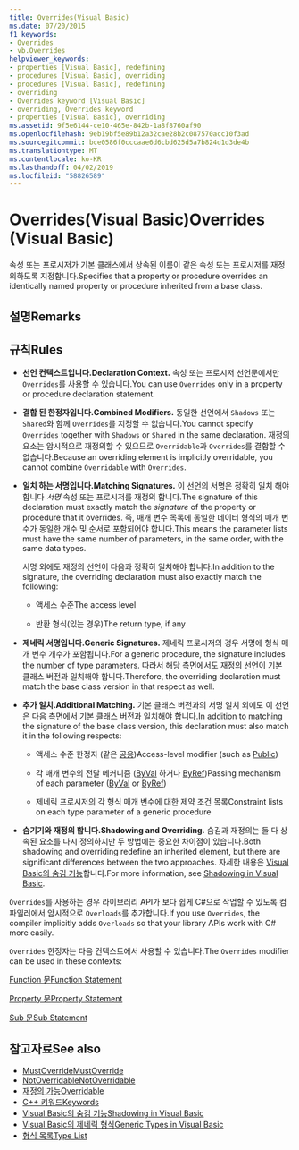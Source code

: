 ```yaml
---
title: Overrides(Visual Basic)
ms.date: 07/20/2015
f1_keywords:
- Overrides
- vb.Overrides
helpviewer_keywords:
- properties [Visual Basic], redefining
- procedures [Visual Basic], overriding
- procedures [Visual Basic], redefining
- overriding
- Overrides keyword [Visual Basic]
- overriding, Overrides keyword
- properties [Visual Basic], overriding
ms.assetid: 9f5e6144-ce10-465e-842b-1a8f8760af90
ms.openlocfilehash: 9eb19bf5e89b12a32cae28b2c087570acc10f3ad
ms.sourcegitcommit: bce0586f0cccaae6d6cbd625d5a7b824d1d3de4b
ms.translationtype: MT
ms.contentlocale: ko-KR
ms.lasthandoff: 04/02/2019
ms.locfileid: "58826589"
---
```

# <a name="overrides-visual-basic"></a><span data-ttu-id="ee356-102">Overrides(Visual Basic)</span><span class="sxs-lookup"><span data-stu-id="ee356-102">Overrides (Visual Basic)</span></span>
<span data-ttu-id="ee356-103">속성 또는 프로시저가 기본 클래스에서 상속된 이름이 같은 속성 또는 프로시저를 재정의하도록 지정합니다.</span><span class="sxs-lookup"><span data-stu-id="ee356-103">Specifies that a property or procedure overrides an identically named property or procedure inherited from a base class.</span></span>  
  
## <a name="remarks"></a><span data-ttu-id="ee356-104">설명</span><span class="sxs-lookup"><span data-stu-id="ee356-104">Remarks</span></span>  
  
## <a name="rules"></a><span data-ttu-id="ee356-105">규칙</span><span class="sxs-lookup"><span data-stu-id="ee356-105">Rules</span></span>  
  
-   <span data-ttu-id="ee356-106">**선언 컨텍스트입니다.**</span><span class="sxs-lookup"><span data-stu-id="ee356-106">**Declaration Context.**</span></span> <span data-ttu-id="ee356-107">속성 또는 프로시저 선언문에서만 `Overrides`를 사용할 수 있습니다.</span><span class="sxs-lookup"><span data-stu-id="ee356-107">You can use `Overrides` only in a property or procedure declaration statement.</span></span>  
  
-   <span data-ttu-id="ee356-108">**결합 된 한정자입니다.**</span><span class="sxs-lookup"><span data-stu-id="ee356-108">**Combined Modifiers.**</span></span> <span data-ttu-id="ee356-109">동일한 선언에서 `Shadows` 또는 `Shared`와 함께 `Overrides`를 지정할 수 없습니다.</span><span class="sxs-lookup"><span data-stu-id="ee356-109">You cannot specify `Overrides` together with `Shadows` or `Shared` in the same declaration.</span></span> <span data-ttu-id="ee356-110">재정의 요소는 암시적으로 재정의할 수 있으므로 `Overridable`과 `Overrides`를 결합할 수 없습니다.</span><span class="sxs-lookup"><span data-stu-id="ee356-110">Because an overriding element is implicitly overridable, you cannot combine `Overridable` with `Overrides`.</span></span>  
  
-   <span data-ttu-id="ee356-111">**일치 하는 서명입니다.**</span><span class="sxs-lookup"><span data-stu-id="ee356-111">**Matching Signatures.**</span></span> <span data-ttu-id="ee356-112">이 선언의 서명은 정확히 일치 해야 합니다 *서명* 속성 또는 프로시저를 재정의 합니다.</span><span class="sxs-lookup"><span data-stu-id="ee356-112">The signature of this declaration must exactly match the *signature* of the property or procedure that it overrides.</span></span> <span data-ttu-id="ee356-113">즉, 매개 변수 목록에 동일한 데이터 형식의 매개 변수가 동일한 개수 및 순서로 포함되어야 합니다.</span><span class="sxs-lookup"><span data-stu-id="ee356-113">This means the parameter lists must have the same number of parameters, in the same order, with the same data types.</span></span>  
  
     <span data-ttu-id="ee356-114">서명 외에도 재정의 선언이 다음과 정확히 일치해야 합니다.</span><span class="sxs-lookup"><span data-stu-id="ee356-114">In addition to the signature, the overriding declaration must also exactly match the following:</span></span>  
  
    -   <span data-ttu-id="ee356-115">액세스 수준</span><span class="sxs-lookup"><span data-stu-id="ee356-115">The access level</span></span>  
  
    -   <span data-ttu-id="ee356-116">반환 형식(있는 경우)</span><span class="sxs-lookup"><span data-stu-id="ee356-116">The return type, if any</span></span>  
  
-   <span data-ttu-id="ee356-117">**제네릭 서명입니다.**</span><span class="sxs-lookup"><span data-stu-id="ee356-117">**Generic Signatures.**</span></span> <span data-ttu-id="ee356-118">제네릭 프로시저의 경우 서명에 형식 매개 변수 개수가 포함됩니다.</span><span class="sxs-lookup"><span data-stu-id="ee356-118">For a generic procedure, the signature includes the number of type parameters.</span></span> <span data-ttu-id="ee356-119">따라서 해당 측면에서도 재정의 선언이 기본 클래스 버전과 일치해야 합니다.</span><span class="sxs-lookup"><span data-stu-id="ee356-119">Therefore, the overriding declaration must match the base class version in that respect as well.</span></span>  
  
-   <span data-ttu-id="ee356-120">**추가 일치.**</span><span class="sxs-lookup"><span data-stu-id="ee356-120">**Additional Matching.**</span></span> <span data-ttu-id="ee356-121">기본 클래스 버전과의 서명 일치 외에도 이 선언은 다음 측면에서 기본 클래스 버전과 일치해야 합니다.</span><span class="sxs-lookup"><span data-stu-id="ee356-121">In addition to matching the signature of the base class version, this declaration must also match it in the following respects:</span></span>  
  
    -   <span data-ttu-id="ee356-122">액세스 수준 한정자 (같은 [공용](../../../visual-basic/language-reference/modifiers/public.md))</span><span class="sxs-lookup"><span data-stu-id="ee356-122">Access-level modifier (such as [Public](../../../visual-basic/language-reference/modifiers/public.md))</span></span>  
  
    -   <span data-ttu-id="ee356-123">각 매개 변수의 전달 메커니즘 ([ByVal](../../../visual-basic/language-reference/modifiers/byval.md) 하거나 [ByRef](../../../visual-basic/language-reference/modifiers/byref.md))</span><span class="sxs-lookup"><span data-stu-id="ee356-123">Passing mechanism of each parameter ([ByVal](../../../visual-basic/language-reference/modifiers/byval.md) or [ByRef](../../../visual-basic/language-reference/modifiers/byref.md))</span></span>  
  
    -   <span data-ttu-id="ee356-124">제네릭 프로시저의 각 형식 매개 변수에 대한 제약 조건 목록</span><span class="sxs-lookup"><span data-stu-id="ee356-124">Constraint lists on each type parameter of a generic procedure</span></span>  
  
-   <span data-ttu-id="ee356-125">**숨기기와 재정의 합니다.**</span><span class="sxs-lookup"><span data-stu-id="ee356-125">**Shadowing and Overriding.**</span></span> <span data-ttu-id="ee356-126">숨김과 재정의는 둘 다 상속된 요소를 다시 정의하지만 두 방법에는 중요한 차이점이 있습니다.</span><span class="sxs-lookup"><span data-stu-id="ee356-126">Both shadowing and overriding redefine an inherited element, but there are significant differences between the two approaches.</span></span> <span data-ttu-id="ee356-127">자세한 내용은 [Visual Basic의 숨김 기능](../../../visual-basic/programming-guide/language-features/declared-elements/shadowing.md)합니다.</span><span class="sxs-lookup"><span data-stu-id="ee356-127">For more information, see [Shadowing in Visual Basic](../../../visual-basic/programming-guide/language-features/declared-elements/shadowing.md).</span></span>  
  
 <span data-ttu-id="ee356-128">`Overrides`를 사용하는 경우 라이브러리 API가 보다 쉽게 C#으로 작업할 수 있도록 컴파일러에서 암시적으로 `Overloads`를 추가합니다.</span><span class="sxs-lookup"><span data-stu-id="ee356-128">If you use `Overrides`, the compiler implicitly adds `Overloads` so that your library APIs work with C# more easily.</span></span>  
  
 <span data-ttu-id="ee356-129">`Overrides` 한정자는 다음 컨텍스트에서 사용할 수 있습니다.</span><span class="sxs-lookup"><span data-stu-id="ee356-129">The `Overrides` modifier can be used in these contexts:</span></span>  
  
 [<span data-ttu-id="ee356-130">Function 문</span><span class="sxs-lookup"><span data-stu-id="ee356-130">Function Statement</span></span>](../../../visual-basic/language-reference/statements/function-statement.md)  
  
 [<span data-ttu-id="ee356-131">Property 문</span><span class="sxs-lookup"><span data-stu-id="ee356-131">Property Statement</span></span>](../../../visual-basic/language-reference/statements/property-statement.md)  
  
 [<span data-ttu-id="ee356-132">Sub 문</span><span class="sxs-lookup"><span data-stu-id="ee356-132">Sub Statement</span></span>](../../../visual-basic/language-reference/statements/sub-statement.md)  
  
## <a name="see-also"></a><span data-ttu-id="ee356-133">참고자료</span><span class="sxs-lookup"><span data-stu-id="ee356-133">See also</span></span>

- [<span data-ttu-id="ee356-134">MustOverride</span><span class="sxs-lookup"><span data-stu-id="ee356-134">MustOverride</span></span>](../../../visual-basic/language-reference/modifiers/mustoverride.md)
- [<span data-ttu-id="ee356-135">NotOverridable</span><span class="sxs-lookup"><span data-stu-id="ee356-135">NotOverridable</span></span>](../../../visual-basic/language-reference/modifiers/notoverridable.md)
- [<span data-ttu-id="ee356-136">재정의 가능</span><span class="sxs-lookup"><span data-stu-id="ee356-136">Overridable</span></span>](../../../visual-basic/language-reference/modifiers/overridable.md)
- [<span data-ttu-id="ee356-137">C++ 키워드</span><span class="sxs-lookup"><span data-stu-id="ee356-137">Keywords</span></span>](../../../visual-basic/language-reference/keywords/index.md)
- [<span data-ttu-id="ee356-138">Visual Basic의 숨김 기능</span><span class="sxs-lookup"><span data-stu-id="ee356-138">Shadowing in Visual Basic</span></span>](../../../visual-basic/programming-guide/language-features/declared-elements/shadowing.md)
- [<span data-ttu-id="ee356-139">Visual Basic의 제네릭 형식</span><span class="sxs-lookup"><span data-stu-id="ee356-139">Generic Types in Visual Basic</span></span>](../../../visual-basic/programming-guide/language-features/data-types/generic-types.md)
- [<span data-ttu-id="ee356-140">형식 목록</span><span class="sxs-lookup"><span data-stu-id="ee356-140">Type List</span></span>](../../../visual-basic/language-reference/statements/type-list.md)
